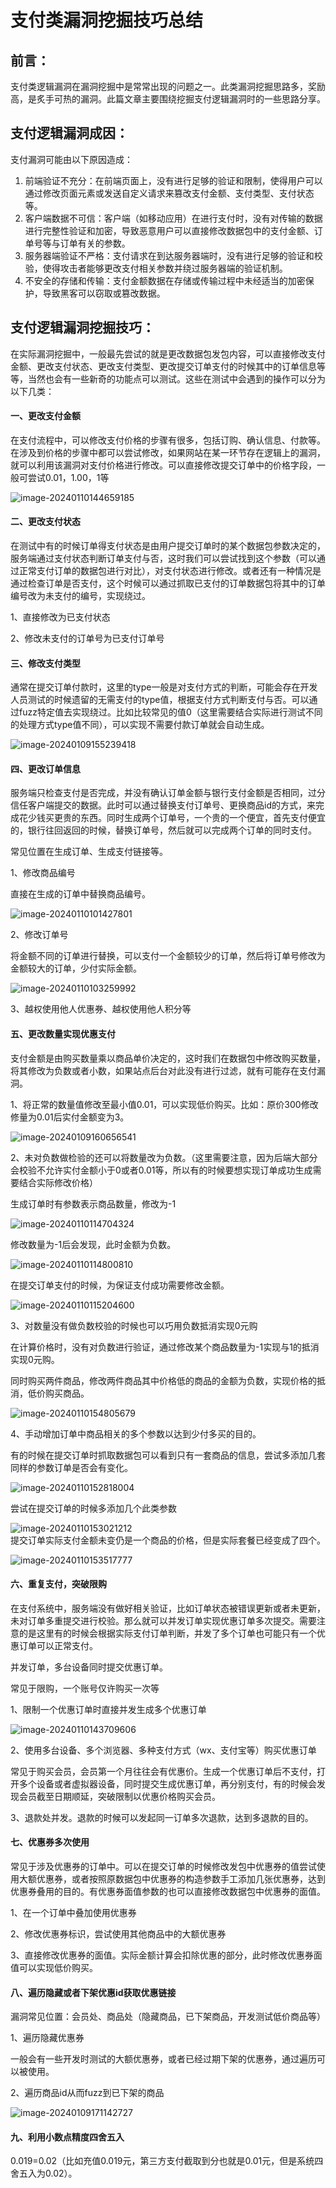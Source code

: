 # 支付类漏洞挖掘技巧总结


<!--more-->

## 前言：

支付类逻辑漏洞在漏洞挖掘中是常常出现的问题之一。此类漏洞挖掘思路多，奖励高，是炙手可热的漏洞。此篇文章主要围绕挖掘支付逻辑漏洞时的一些思路分享。

## 支付逻辑漏洞成因：

支付漏洞可能由以下原因造成：

1.  前端验证不充分：在前端页面上，没有进行足够的验证和限制，使得用户可以通过修改页面元素或发送自定义请求来篡改支付金额、支付类型、支付状态等。
2.  客户端数据不可信：客户端（如移动应用）在进行支付时，没有对传输的数据进行完整性验证和加密，导致恶意用户可以直接修改数据包中的支付金额、订单号等与订单有关的参数。
3.  服务器端验证不严格：支付请求在到达服务器端时，没有进行足够的验证和校验，使得攻击者能够更改支付相关参数并绕过服务器端的验证机制。
4.  不安全的存储和传输：支付金额数据在存储或传输过程中未经适当的加密保护，导致黑客可以窃取或篡改数据。

## 支付逻辑漏洞挖掘技巧：

 在实际漏洞挖掘中，一般最先尝试的就是更改数据包发包内容，可以直接修改支付金额、更改支付状态、更改支付类型、更改提交订单支付的时候其中的订单信息等等，当然也会有一些新奇的功能点可以测试。这些在测试中会遇到的操作可以分为以下几类：

#### 一、更改支付金额

在支付流程中，可以修改支付价格的步骤有很多，包括订购、确认信息、付款等。在涉及到价格的步骤中都可以尝试修改，如果网站在某一环节存在逻辑上的漏洞，就可以利用该漏洞对支付价格进行修改。可以直接修改提交订单中的价格字段，一般可尝试0.01，1.00，1等

![image-20240110144659185](https://shs3.b.qianxin.com/butian_public/f3574934b2709537f1827cfb7dd40ab1ea22aa6595a14.jpg)

#### 二、更改支付状态

在测试中有的时候订单得支付状态是由用户提交订单时的某个数据包参数决定的，服务端通过支付状态判断订单支付与否，这时我们可以尝试找到这个参数（可以通过正常支付订单的数据包进行对比），对支付状态进行修改。或者还有一种情况是通过检查订单是否支付，这个时候可以通过抓取已支付的订单数据包将其中的订单编号改为未支付的编号，实现绕过。

1、直接修改为已支付状态

2、修改未支付的订单号为已支付订单号

#### 三、修改支付类型

通常在提交订单付款时，这里的type一般是对支付方式的判断，可能会存在开发人员测试的时候遗留的无需支付的type值，根据支付方式判断支付与否。可以通过fuzz特定值去实现绕过。比如比较常见的值0（这里需要结合实际进行测试不同的处理方式type值不同），可以实现不需要付款订单就会自动生成。

![image-20240109155239418](https://shs3.b.qianxin.com/butian_public/f8945932b8f23aef9c041ae46ed705411e63daeb869fc.jpg)

#### 四、更改订单信息

服务端只检查支付是否完成，并没有确认订单金额与银行支付金额是否相同，过分信任客户端提交的数据。此时可以通过替换支付订单号、更换商品id的方式，来完成花少钱买更贵的东西。同时生成两个订单号，一个贵的一个便宜，首先支付便宜的，银行往回返回的时候，替换订单号，然后就可以完成两个订单的同时支付。

常见位置在生成订单、生成支付链接等。

1、修改商品编号

直接在生成的订单中替换商品编号。

![image-20240110101427801](https://shs3.b.qianxin.com/butian_public/f87753788ed288f74f10e348d434695a4fdff6371921b.jpg)

2、修改订单号

将金额不同的订单进行替换，可以支付一个金额较少的订单，然后将订单号修改为金额较大的订单，少付实际金额。

![image-20240110103259992](https://shs3.b.qianxin.com/butian_public/f1269092cb6d7051c8328597a394b762ac701acf79516.jpg)

3、越权使用他人优惠券、越权使用他人积分等

#### 五、更改数量实现优惠支付

支付金额是由购买数量乘以商品单价决定的，这时我们在数据包中修改购买数量，将其修改为负数或者小数，如果站点后台对此没有进行过滤，就有可能存在支付漏洞。

1、将正常的数量值修改至最小值0.01，可以实现低价购买。比如：原价300修改修量为0.01后实付金额变为3。

![image-20240109160656541](https://shs3.b.qianxin.com/butian_public/f854767372d569d88ea1b9229694af14db7b2bfc4fe91.jpg)

2、未对负数做检验的还可以将数量改为负数。（这里需要注意，因为后端大部分会校验不允许实付金额小于0或者0.01等，所以有的时候要想实现订单成功生成需要结合实际修改价格）

生成订单时有参数表示商品数量，修改为-1

![image-20240110114704324](https://shs3.b.qianxin.com/butian_public/f877676e7a3b21b94567d09d0775f8ff299fcee360481.jpg)

修改数量为-1后会发现，此时金额为负数。

![image-20240110114800810](https://shs3.b.qianxin.com/butian_public/f41642026e77e358c0be29d427ef2d4fe9344144b7df5.jpg)

在提交订单支付的时候，为保证支付成功需要修改金额。

![image-20240110115204600](https://shs3.b.qianxin.com/butian_public/f4865593451df8607a8a168c3156aa3217a7ba6f2ff04.jpg)

3、对数量没有做负数校验的时候也可以巧用负数抵消实现0元购

在计算价格时，没有对负数进行验证，通过修改某个商品数量为-1实现与1的抵消实现0元购。

同时购买两件商品，修改两件商品其中价格低的商品的金额为负数，实现价格的抵消，低价购买商品。

![image-20240110154805679](https://shs3.b.qianxin.com/butian_public/f668754bdebe029b91efb8912fdcf4f6ded373335e293.jpg)

4、手动增加订单中商品相关的多个参数以达到少付多买的目的。

有的时候在提交订单时抓取数据包可以看到只有一套商品的信息，尝试多添加几套同样的参数订单是否会有变化。

![image-20240110152818004](https://shs3.b.qianxin.com/butian_public/f2753175001cbfd29afc6630cafec90ad772e024359c3.jpg)

尝试在提交订单的时候多添加几个此类参数

![image-20240110153021212](https://shs3.b.qianxin.com/butian_public/f628227c8dd980d623a6f0b5c5986aeadd3af217fe0b8.jpg)  
提交订单实际支付金额未变仍是一个商品的价格，但是实际套餐已经变成了四个。

![image-20240110153517777](https://shs3.b.qianxin.com/butian_public/f584594b46a54c736a47f51a93d8c30a32c89937450af.jpg)

#### 六、重复支付，突破限购

在支付系统中，服务端没有做好相关验证，比如订单状态被错误更新或者未更新，未对订单多重提交进行校验。那么就可以并发订单实现优惠订单多次提交。需要注意的是这里有的时候会根据实际支付订单判断，并发了多个订单也可能只有一个优惠订单可以正常支付。

并发订单，多台设备同时提交优惠订单。

常见于限购，一个账号仅许购买一次等

1、限制一个优惠订单时直接并发生成多个优惠订单

![image-20240110143709606](https://shs3.b.qianxin.com/butian_public/f9371130d8e1ec7ff621f551c5922822dcd08fa505b00.jpg)

2、使用多台设备、多个浏览器、多种支付方式（wx、支付宝等）购买优惠订单

常见于购买会员，会员第一个月往往会有优惠价。生成一个优惠订单后不支付，打开多个设备或者虚拟器设备，同时提交生成优惠订单，再分别支付，有的时候会发现会员截至日期顺延，突破限制以优惠价格购买会员。

3、退款处并发。退款的时候可以发起同一订单多次退款，达到多退款的目的。

#### 七、优惠券多次使用

常见于涉及优惠券的订单中。可以在提交订单的时候修改发包中优惠券的值尝试使用大额优惠券，或者按照原数据包中优惠券的构造参数手工添加几张优惠券，达到优惠券叠用的目的。有优惠券面值参数的也可以直接修改数据包中优惠券的面值。

1、在一个订单中叠加使用优惠券

2、修改优惠券标识，尝试使用其他商品中的大额优惠券

3、直接修改优惠券的面值。实际金额计算会扣除优惠的部分，此时修改优惠券面值可以实现低价购买。

#### 八、遍历隐藏或者下架优惠id获取优惠链接

漏洞常见位置：会员处、商品处（隐藏商品，已下架商品，开发测试低价商品等）

1、遍历隐藏优惠券

一般会有一些开发时测试的大额优惠券，或者已经过期下架的优惠券，通过遍历可以被使用。

2、遍历商品id从而fuzz到已下架的商品

![image-20240109171142727](https://shs3.b.qianxin.com/butian_public/f201795a3e30d18032dd11cc87b0edeb8ddb2c1f378be.jpg)

#### 九、利用小数点精度四舍五入

0.019=0.02（比如充值0.019元，第三方支付截取到分也就是0.01元，但是系统四舍五入为0.02）。
